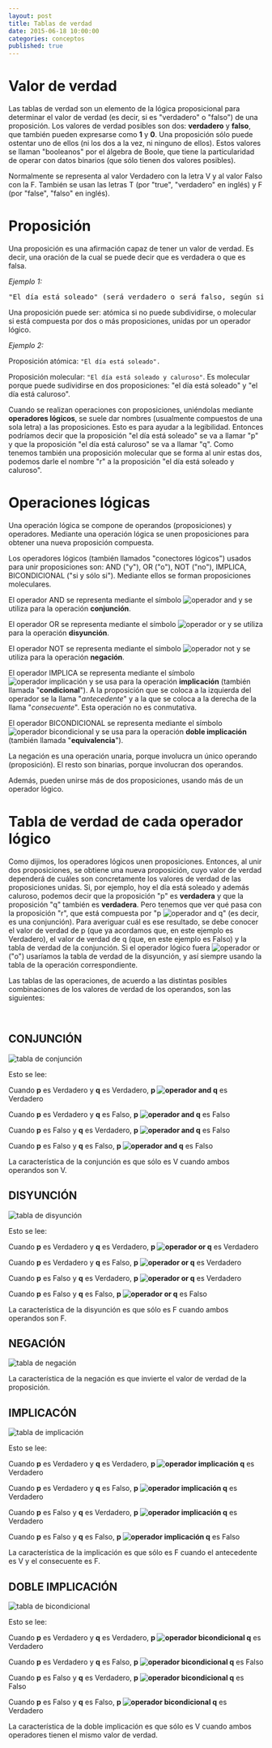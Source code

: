 ```yaml
---
layout: post
title: Tablas de verdad
date: 2015-06-18 10:00:00
categories: conceptos
published: true
---
```


# Valor de verdad

Las tablas de verdad son un elemento de la lógica proposicional para determinar el valor de verdad (es decir, si es "verdadero" o "falso") de una proposición. Los valores de verdad posibles son dos: **verdadero** y **falso**, que también pueden expresarse como **1** y **0**. Una proposición sólo puede ostentar uno de ellos (ni los dos a la vez, ni ninguno de ellos). Estos valores se llaman "booleanos" por el álgebra de Boole, que tiene la particularidad de operar con datos binarios (que sólo tienen dos valores posibles).

Normalmente se representa al valor Verdadero con la letra V y al valor Falso con la F. También se usan las letras T (por "true", "verdadero" en inglés) y F (por "false", "falso" en inglés).


# Proposición

Una proposición es una afirmación capaz de tener un valor de verdad. Es decir, una oración de la cual se puede decir que es verdadera o que es falsa.

_Ejemplo 1:_

<pre>"El día está soleado" (será verdadero o será falso, según si el día está o no está soleado).</pre>


Una proposición puede ser: atómica si no puede subdividirse, o molecular si está compuesta por dos o más proposiciones, unidas por un operador lógico.

_Ejemplo 2:_

Proposición atómica: <code>"El día está soleado".</code>

Proposición molecular: <code>"El día está soleado y caluroso"</code>. Es molecular porque puede sudividirse en dos proposiciones: "el día está soleado" y "el día está caluroso".



Cuando se realizan operaciones con proposiciones, uniéndolas mediante **operadores lógicos**, se suele dar nombres (usualmente compuestos de una sola letra) a las proposiciones. Esto es para ayudar a la legibilidad. Entonces podríamos decir que la proposición "el día está soleado" se va a llamar "p" y que la proposición "el día está caluroso" se va a llamar "q". Como tenemos también una proposición molecular que se forma al unir estas dos, podemos darle el nombre "r" a la proposición "el día está soleado y caluroso".

# Operaciones lógicas

Una operación lógica se compone de operandos (proposiciones) y operadores. Mediante una operación lógica se unen proposiciones para obtener una nueva proposición compuesta.

Los operadores lógicos (también llamados "conectores lógicos") usados para unir proposiciones son: AND ("y"), OR ("o"), NOT ("no"), IMPLICA, BICONDICIONAL ("si y sólo si"). Mediante ellos se forman proposiciones moleculares.

El operador AND se representa mediante el símbolo ![operador and](/assets/2015-06-18-tablas-de-verdad-img3.jpg) y se utiliza para la operación **conjunción**.

El operador OR se representa mediante el símbolo ![operador or](/assets/2015-06-18-tablas-de-verdad-img4.jpg) y se utiliza para la operación **disyunción**.

El operador NOT se representa mediante el símbolo ![operador not](/assets/2015-06-18-tablas-de-verdad-img5.jpg) y se utiliza para la operación **negación**.

El operador IMPLICA se representa mediante el símbolo ![operador implicación](/assets/2015-06-18-tablas-de-verdad-img1.jpg) y se usa para la operación **implicación** (también llamada "**condicional**"). A la proposición que se coloca a la izquierda del operador se la llama "_antecedente_" y a la que se coloca a la derecha de la llama "_consecuente_". Esta operación no es conmutativa.

El operador BICONDICIONAL se representa mediante el símbolo ![operador bicondicional](/assets/2015-06-18-tablas-de-verdad-img2.jpg) y se usa para la operación **doble implicación** (también llamada "**equivalencia**").

La negación es una operación unaria, porque involucra un único operando (proposición). El resto son binarias, porque involucran dos operandos.

Además, pueden unirse más de dos proposiciones, usando más de un operador lógico.


# Tabla de verdad de cada operador lógico

Como dijimos, los operadores lógicos unen proposiciones. Entonces, al unir dos proposiciones, se obtiene una nueva proposición, cuyo valor de verdad dependerá de cuáles son concretamente los valores de verdad de las proposiciones unidas. Si, por ejemplo, hoy el día está soleado y además caluroso, podemos decir que la proposición "p" es **verdadera** y que la proposición "q" también es **verdadera**. Pero tenemos que ver qué pasa con la proposición "r", que está compuesta por "p ![operador and](/assets/2015-06-18-tablas-de-verdad-img3.jpg) q" (es decir, es una conjunción). Para averiguar cuál es ese resultado, se debe conocer el valor de verdad de p (que ya acordamos que, en este ejemplo es Verdadero), el valor de verdad de q (que, en este ejemplo es Falso) y la tabla de verdad de la conjunción. Si el operador lógico fuera ![operador or](/assets/2015-06-18-tablas-de-verdad-img4.jpg) ("o") usaríamos la tabla de verdad de la disyunción, y así siempre usando la tabla de la operación correspondiente.

Las tablas de las operaciones, de acuerdo a las distintas posibles combinaciones de los valores de verdad de los operandos, son las siguientes:

&nbsp;

## CONJUNCIÓN
![tabla de conjunción](/assets/2015-06-18-tablas-de-verdad-img6.jpg)

Esto se lee:
  
Cuando **p** es Verdadero y **q** es Verdadero, **p ![operador and](/assets/2015-06-18-tablas-de-verdad-img3.jpg) q** es Verdadero
  
Cuando **p** es Verdadero y **q** es Falso, **p ![operador and](/assets/2015-06-18-tablas-de-verdad-img3.jpg) q** es Falso
  
Cuando **p** es Falso y **q** es Verdadero, **p ![operador and](/assets/2015-06-18-tablas-de-verdad-img3.jpg) q** es Falso
  
Cuando **p** es Falso y **q** es Falso, **p ![operador and](/assets/2015-06-18-tablas-de-verdad-img3.jpg) q** es Falso

La característica de la conjunción es que sólo es V cuando ambos operandos son V.


## DISYUNCIÓN

![tabla de disyunción](/assets/2015-06-18-tablas-de-verdad-img7.jpg)

Esto se lee:
  
Cuando **p** es Verdadero y **q** es Verdadero, **p ![operador or](/assets/2015-06-18-tablas-de-verdad-img4.jpg) q** es Verdadero
  
Cuando **p** es Verdadero y **q** es Falso, **p ![operador or](/assets/2015-06-18-tablas-de-verdad-img4.jpg) q** es Verdadero
  
Cuando **p** es Falso y **q** es Verdadero, **p ![operador or](/assets/2015-06-18-tablas-de-verdad-img4.jpg) q** es Verdadero
  
Cuando **p** es Falso y **q** es Falso, **p ![operador or](/assets/2015-06-18-tablas-de-verdad-img4.jpg) q** es Falso

La característica de la disyunción es que sólo es F cuando ambos operandos son F.


## NEGACIÓN

![tabla de negación](/assets/2015-06-18-tablas-de-verdad-img8.jpg)

La característica de la negación es que invierte el valor de verdad de la proposición.

## IMPLICACÓN

![tabla de implicación](/assets/2015-06-18-tablas-de-verdad-img8.jpg)

Esto se lee:
  
Cuando **p** es Verdadero y **q** es Verdadero, **p ![operador implicación](/assets/2015-06-18-tablas-de-verdad-img1.jpg) q** es Verdadero
  
Cuando **p** es Verdadero y **q** es Falso, **p ![operador implicación](/assets/2015-06-18-tablas-de-verdad-img1.jpg) q** es Verdadero
  
Cuando **p** es Falso y **q** es Verdadero, **p ![operador implicación](/assets/2015-06-18-tablas-de-verdad-img1.jpg) q** es Verdadero
  
Cuando **p** es Falso y **q** es Falso, **p ![operador implicación](/assets/2015-06-18-tablas-de-verdad-img1.jpg) q** es Falso

La característica de la implicación es que sólo es F cuando el antecedente es V y el consecuente es F.

## DOBLE IMPLICACIÓN

![tabla de bicondicional](/assets/2015-06-18-tablas-de-verdad-img9.jpg)

Esto se lee:
  
Cuando **p** es Verdadero y **q** es Verdadero, **p ![operador bicondicional](/assets/2015-06-18-tablas-de-verdad-img2.jpg) q** es Verdadero
  
Cuando **p** es Verdadero y **q** es Falso, **p ![operador bicondicional](/assets/2015-06-18-tablas-de-verdad-img2.jpg) q** es Falso
  
Cuando **p** es Falso y **q** es Verdadero, **p ![operador bicondicional](/assets/2015-06-18-tablas-de-verdad-img2.jpg) q** es Falso
  
Cuando **p** es Falso y **q** es Falso, **p ![operador bicondicional](/assets/2015-06-18-tablas-de-verdad-img2.jpg) q** es Verdadero

La característica de la doble implicación es que sólo es V cuando ambos operadores tienen el mismo valor de verdad.
